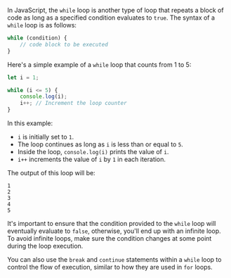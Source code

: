 In JavaScript, the `while` loop is another type of loop that repeats a block of code as long as a specified condition evaluates to `true`. The syntax of a `while` loop is as follows:

```javascript
while (condition) {
    // code block to be executed
}
```

Here's a simple example of a `while` loop that counts from 1 to 5:

```javascript
let i = 1;

while (i <= 5) {
    console.log(i);
    i++; // Increment the loop counter
}
```

In this example:
- `i` is initially set to `1`.
- The loop continues as long as `i` is less than or equal to `5`.
- Inside the loop, `console.log(i)` prints the value of `i`.
- `i++` increments the value of `i` by `1` in each iteration.

The output of this loop will be:

```
1
2
3
4
5
```

It's important to ensure that the condition provided to the `while` loop will eventually evaluate to `false`, otherwise, you'll end up with an infinite loop. To avoid infinite loops, make sure the condition changes at some point during the loop execution.

You can also use the `break` and `continue` statements within a `while` loop to control the flow of execution, similar to how they are used in `for` loops.